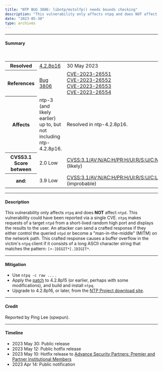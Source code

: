 ```yaml
---
title: "NTP BUG 3806: libntp/mstolfp() needs bounds checking"
description: "This vulnerability only affects ntpq and does NOT affect ntpd."
date: "2023-05-30"
type: archives
---
```


* * *

#### Summary

<table>
  <tbody>
	<tr>
		<th><b>Resolved</b></th>
		<td><a href="/support/securitynotice/4_2_8p16-release-announcement/">4.2.8p16</a></td>
		<td>30 May 2023</td>
	</tr>
	<tr>
		<th><b>References</b></th>
		<td><a href="https://bugs.ntp.org/3806">Bug 3806</a></td>
		<td><a href="https://nvd.nist.gov/vuln/detail/CVE-2023-26551">CVE-2023-26551</a><br><a href="https://nvd.nist.gov/vuln/detail/CVE-2023-26552">CVE-2023-26552</a><br><a href="https://nvd.nist.gov/vuln/detail/CVE-2023-26553">CVE-2023-26553</a><br><a href="https://nvd.nist.gov/vuln/detail/CVE-2023-26554">CVE-2023-26554</a></td>
	</tr>
	<tr>
		<th><b>Affects</b></th>
		<td>ntp-3 (and likely earlier) up to, but not including ntp-4.2.8p16.</td>
		<td>Resolved in ntp-4.2.8p16.</td>
	</tr>
	<tr>
		<th><b>CVSS3.1 Score<br> between<b></th>
		<td>2.0 Low</td>
		<td><a href="https://www.first.org/cvss/calculator/3.1#CVSS:3.1/AV:N/AC:H/PR:H/UI:R/S:U/C:N/I:N/A:L">CVSS:3.1/AV:N/AC:H/PR:H/UI:R/S:U/C:N/I:N/A:L</a> (likely)</td><br>
	</tr>
	<tr>
	    <th><b>and:</b></th>
		<td>3.9 Low</td>
		<td><a href="https://www.first.org/cvss/calculator/3.1#CVSS:3.1/AV:N/AC:H/PR:H/UI:R/S:U/C:L/I:L/A:L"> CVSS:3.1/AV:N/AC:H/PR:H/UI:R/S:U/C:L/I:L/A:L</a> (improbable)</td> 
	</tr>	
  </tbody>	
</table>

* * *
    
#### Description 

This vulnerability only affects `ntpq` and does **NOT** affect `ntpd`. This vulnerability could have been reported via a single CVE. `ntpq` makes requests of a target `ntpd` from a short-lived random high port and displays the results to the user. An attacker can send a crafted response if they either control the queried `ntpd` or become a "man-in-the-middle" (MITM) on the network path. This crafted response causes a buffer overflow in the victim's `ntpq` client if it consists of a long ASCII character string that matches the pattern: `[+-]DIGIT*[.]DIGIT*`.

* * *
    
#### Mitigation

* Use `ntpq -c raw ...` .
* Apply the [patch](https://archive.ntp.org/ntp4/ntp-4.2/ntp-4.2.8p15-3806-3807.patch) to 4.2.8p15 (or earlier, perhaps with some modifications), and build and install `ntpq`.
* Upgrade to 4.2.8p16, or later, from the [NTP Project download site](/downloads/). 

* * *

#### Credit

Reported by Ping Lee (spwpun).

* * *

#### Timeline

* 2023 May 30: Public release
* 2023 May 12: Public hotfix release
* 2023 May 10: Hotfix release to [Advance Security Partners: Premier and Partner Institutional Members](https://www.nwtime.org/membership/benefits/)
* 2023 Apr 14: Public notification